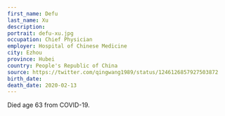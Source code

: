 ```yaml
---
first_name: Defu
last_name: Xu
description: 
portrait: defu-xu.jpg
occupation: Chief Physician
employer: Hospital of Chinese Medicine
city: Ezhou
province: Hubei
country: People's Republic of China
source: https://twitter.com/qingwang1989/status/1246126857927503872
birth_date: 
death_date: 2020-02-13
---
```


Died age 63 from COVID-19.
